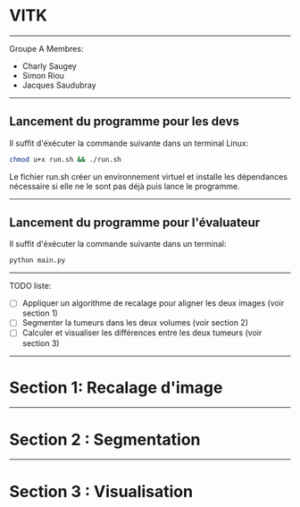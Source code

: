 # VITK

---

Groupe A
Membres:
- Charly Saugey
- Simon Riou
- Jacques Saudubray

---

## Lancement du programme pour les devs

Il suffit d'éxécuter la commande suivante dans un terminal Linux:

```bash
chmod u+x run.sh && ./run.sh
```

Le fichier run\.sh créer un environnement virtuel et installe les dépendances nécessaire
si elle ne le sont pas déjà puis lance le programme.

---

## Lancement du programme pour l'évaluateur

Il suffit d'éxécuter la commande suivante dans un terminal:

```bash
python main.py
```

---

TODO liste:
- [ ] Appliquer un algorithme de recalage pour aligner les deux images (voir section 1)
- [ ] Segmenter la tumeurs dans les deux volumes (voir section 2)
- [ ] Calculer et visualiser les différences entre les deux tumeurs (voir section 3)

---

# Section 1: Recalage d'image

---

# Section 2 : Segmentation

---

# Section 3 : Visualisation
